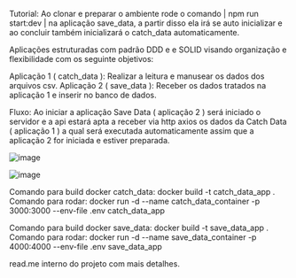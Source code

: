 Tutorial: Ao clonar e preparar o ambiente rode o comando | npm run start:dev | na aplicação save_data, a partir disso ela irá se auto inicializar e ao concluir também inicializará o catch_data automaticamente.

Aplicações estruturadas com padrão DDD e e SOLID visando organização e flexibilidade com os seguinte objetivos:

Aplicação 1 ( catch_data ):
Realizar a leitura e manusear os dados dos arquivos csv.
Aplicação 2 ( save_data ):
Receber os dados tratados na aplicação 1 e inserir no banco de dados. 

Fluxo:
Ao iniciar a aplicação Save Data ( aplicação 2 ) será iniciado o servidor e a api estará apta a receber via http axios os dados da Catch Data ( aplicação 1 ) a qual será executada 
automaticamente assim que a aplicação 2 for iniciada e estiver preparada.

![image](https://github.com/user-attachments/assets/8bf7d094-ea5b-4847-ba03-45e30ddefd61)

![image](https://github.com/user-attachments/assets/861ba27a-5e8a-4cbc-8f14-5c62533e2e05)

Comando para build docker catch_data:
docker build -t catch_data_app .
Comando para rodar:
docker run -d --name catch_data_container -p 3000:3000 --env-file .env catch_data_app

Comando para build docker save_data:
docker build -t save_data_app .
Comando para rodar:
docker run -d --name save_data_container -p 4000:4000 --env-file .env save_data_app

read.me interno do projeto com mais detalhes.
